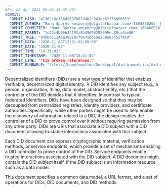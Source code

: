 ```yaml
---
#Fri 02 Apr 2021 06:03:34 AM UTC
commit:
  COMMIT_HASH: "41362c8c136d9697061d4b2c043ec62f36666639"
  COMMIT_AUTHOR: "Manu Sporny <msporny@digitalbazaar.com> 1604860262 -0500"
  COMMIT_COMMITTER: "Manu Sporny <msporny@digitalbazaar.com> 1604860262 -0500"
  COMMIT_PARENT: "1c42c4b06b32193a8bd9d96293099ec88ca4be06"
  COMMIT_TREE: "94bbac114aa30010cf0e45bb5ae268a83452f4e0"
  COMMIT_DATA: "2020-11-08T13:31:02-05:00"
  COMMIT_DATE: "2020-11-08"
  COMMIT_TIME: "18:31:02"
  COMMIT_TIMESTAMP: "2020-11-08T18:31:02"
  COMMIT_LINE: ""Fix broken references."
  COMMIT_RUNNABLE: "file:///home/ewelton/Desktop/I/did-biometrics/did-core-dataset/analysis/gitinfo/41362c8c136d9697061d4b2c043ec62f36666639/snapshot/index.html"
---
```


<section id="abstract">
<p>
<a>Decentralized identifiers</a> (DIDs) are a new type of identifier that
enables verifiable, decentralized digital identity. A <a>DID</a> identifies any
subject (e.g., a person, organization, thing, data model, abstract entity, etc.)
that the controller of the <a>DID</a> decides that it identifies. In contrast to
typical, federated identifiers, DIDs have been designed so that they may be
decoupled from centralized registries, identity providers, and certificate
authorities. Specifically, while other parties might be used to help enable the
discovery of information related to a <a>DID</a>, the design enables the
controller of a <a>DID</a> to prove control over it without requiring permission
from any other party. <a>DID</a>s are URIs that associate a <a>DID subject</a>
with a <a>DID document</a> allowing trustable interactions associated with that
subject.
    </p>
<p>
Each <a>DID document</a> can express cryptographic material, verification
methods, or <a>service endpoints</a>, which provide a set of mechanisms enabling
a <a>DID controller</a> to prove control of the <a>DID</a>. <a>Service
endpoints</a> enable trusted interactions associated with the <a>DID
subject</a>. A <a>DID document</a> might contain the <a>DID subject</a> itself,
if the <a>DID subject</a> is an information resource such as a data model.
    </p>
<p>
This document specifies a common data model, a URL format, and a set of
operations for <a>DIDs</a>, <a>DID documents</a>, and <a>DID methods</a>.
    </p>
</section>
